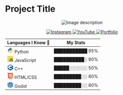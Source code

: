 # Project Title

<p align="center">
  <img src="https://github.com/user-attachments/assets/5cbebc36-aaa9-4a9c-8888-67a9842ee735" alt="Image description" width="450">
</p>

<p align="center">
  <a href="https://www.instagram.com/yourusername" target="_blank">
    <img src="https://img.shields.io/badge/Instagram-black?style=for-the-badge&logo=instagram&logoColor=white" alt="Instagram">
  </a>
  <a href="https://www.youtube.com/channel/yourchannel" target="_blank">
    <img src="https://img.shields.io/badge/YouTube-black?style=for-the-badge&logo=youtube&logoColor=white" alt="YouTube">
  </a>
  <a href="https://yourportfolio.com" target="_blank">
    <img src="https://img.shields.io/badge/Portfolio-black?style=for-the-badge&logo=firefox&logoColor=white" alt="Portfolio">
  </a>
</p>

<div align="center">

| Languages I Know 📌| My Stats |
|------------------|----------|
| <img src="https://raw.githubusercontent.com/devicons/devicon/master/icons/python/python-original.svg" width="20"> Python | ███████████ 95% |
| <img src="https://raw.githubusercontent.com/devicons/devicon/master/icons/javascript/javascript-original.svg" width="20"> JavaScript | ██████████░ 90% |
| <img src="https://raw.githubusercontent.com/devicons/devicon/master/icons/cplusplus/cplusplus-original.svg" width="20"> C++ | █████░░░░░░ 50% |
| <img src="https://raw.githubusercontent.com/devicons/devicon/master/icons/html5/html5-original.svg" width="20"> HTML/CSS | █████████░░ 80% |
| <img src="https://raw.githubusercontent.com/devicons/devicon/master/icons/godot/godot-original.svg" width="20"> Godot | █████████░░ 80% |

</div>
